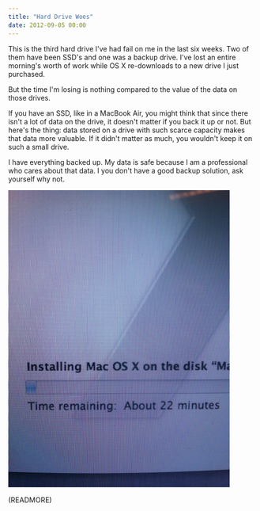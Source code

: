 ```yaml
---
title: "Hard Drive Woes"
date: 2012-09-05 00:00
---
```


This is the third hard drive I've had fail on me in the last six weeks. Two of them have been SSD's and one was a backup drive. I've lost an entire morning's worth of work while OS X re-downloads to a new drive I just purchased. 

But the time I'm losing is nothing compared to the value of the data on those drives. 

If you have an SSD, like in a MacBook Air, you might think that since there isn't a lot of data on the drive, it doesn't matter if you back it up or not. But here's the thing: data stored on a drive with such scarce capacity makes that data more valuable. If it didn't matter as much, you wouldn't keep it on such a small drive. 

I have everything backed up. My data is safe because I am a professional who cares about that data. I you don't have a good backup solution, ask yourself why not.

<img src="/img/import/blog/SGFyZC1Ecml2ZS1X/BAFDC6017B224CAF9274A0A92A97E9D9.jpeg" class="img-responsive" />

(READMORE)

